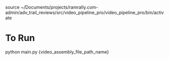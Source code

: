 source ~/Documents/projects/ramrally.com-admin/adv_trail_reviews/src/video_pipeline_pro/video_pipeline_pro/bin/activate

# To Run
python main.py {video_assembly_file_path_name}
